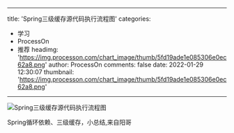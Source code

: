 
---
title: 'Spring三级缓存源代码执行流程图'
categories: 
 - 学习
 - ProcessOn
 - 推荐
headimg: 'https://img.processon.com/chart_image/thumb/5fd19ade1e085306e0ec62a8.png'
author: ProcessOn
comments: false
date: 2022-01-29 12:30:07
thumbnail: 'https://img.processon.com/chart_image/thumb/5fd19ade1e085306e0ec62a8.png'
---

<div>   
<img class="thumb" alt="Spring三级缓存源代码执行流程图" src="https://img.processon.com/chart_image/thumb/5fd19ade1e085306e0ec62a8.png" referrerpolicy="no-referrer">
<p>Spring循环依赖、三级缓存，小总结,来自阳哥</p>  
</div>
            